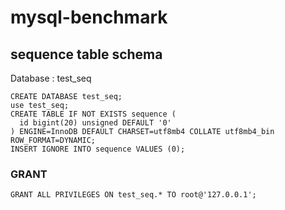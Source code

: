 # mysql-benchmark

## sequence table schema
Database : test_seq

```
CREATE DATABASE test_seq;
use test_seq;
CREATE TABLE IF NOT EXISTS sequence (
  id bigint(20) unsigned DEFAULT '0'
) ENGINE=InnoDB DEFAULT CHARSET=utf8mb4 COLLATE utf8mb4_bin ROW_FORMAT=DYNAMIC;
INSERT IGNORE INTO sequence VALUES (0);
```

### GRANT
```
GRANT ALL PRIVILEGES ON test_seq.* TO root@'127.0.0.1';
```